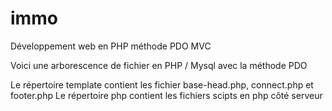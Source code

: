 # immo
Développement web en PHP méthode PDO MVC

Voici une arborescence de fichier en PHP / Mysql avec la méthode PDO

Le répertoire template contient les fichier base-head.php, connect.php et footer.php
Le répertoire php contient les fichiers scipts en php côté serveur
